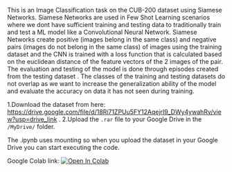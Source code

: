 This is an Image Classification task on the CUB-200 dataset using Siamese Networks. Siamese Networks are used in Few Shot Learning scenarios where  we dont have sufficient training and testing data to traditionally train and test a ML model like a Convolutional Neural Network. Siamese Networks create positive (images belong in the same class) and negative pairs (images do not belong in the same class) of images using the training dataset and the CNN is trained with a loss function that is calculated based on the euclidean distance of the feature vectors of the 2 images of the pair. The evaluation and testing of the model is done through episodes created from the testing dataset . The classes of the training and testing datasets do not overlap as we want to increase the generalization ability of the model and evaluate the accuracy on data it has not seen during training.


1.Download the dataset from here: https://drive.google.com/file/d/18Ri71ZPUu5FY12AqejrI9_DWy4ywahRv/view?usp=drive_link .
2.Upload the `.rar` file to your Google Drive in the `/MyDrive/` folder.

The .ipynb uses mounting so when you upload the dataset in your Google Drive you can start executing the code.


Google Colab link:  [![Open In Colab](https://colab.research.google.com/assets/colab-badge.svg)](https://colab.research.google.com/github/geoskyr/Siamese-Networks-for-Few-Shot-Learning-using-the-CUB-200-dataset/blob/main/Siamese_Final%20(1).ipynb)

